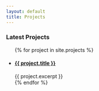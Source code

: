 ```yaml
---
layout: default
title: Projects
---
```

### Latest Projects

<ul>
  {% for project in site.projects %}
    <li>
      <h4><a href="{{ project.url }}">{{ project.title }}</a></h4>
      {{ project.excerpt }}
    </li>
  {% endfor %}
</ul>

<!-- *   #### [{{ project.title }}]({{ project.url }})

    {{ project.excerpt }} -->